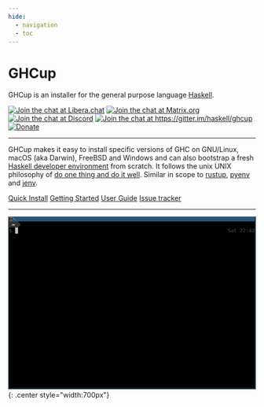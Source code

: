 ```yaml
---
hide:
  - navigation
  - toc
---
```


# GHCup

GHCup is an installer for the general purpose language [Haskell](https://www.haskell.org/).

<div class="text-center gh-badge">
<a href="https://kiwiirc.com/nextclient/irc.libera.chat/?nick=Guest%7C?#haskell,#haskell-ghcup"><img src="https://img.shields.io/badge/chat-on%20libera%20IRC-brightgreen.svg" alt="Join the chat at Libera.chat"></a>
<a href="https://app.element.io/#/room/#haskell-tooling:matrix.org"><img src="https://img.shields.io/matrix/haskell-tooling:matrix.org?label=chat%20on%20matrix.org" alt="Join the chat at Matrix.org"></a>
<a href="https://discord.gg/pKYf3zDQU7"><img src="https://img.shields.io/discord/280033776820813825?label=chat%20on%20discord" alt="Join the chat at Discord"></a>
<a href="https://gitter.im/haskell/ghcup?utm_source=badge&utm_medium=badge&utm_campaign=pr-badge&utm_content=badge"><img src="https://badges.gitter.im/haskell/ghcup.svg" alt="Join the chat at https://gitter.im/haskell/ghcup"></a>
<a href="https://opencollective.com/ghcup#category-CONTRIBUTE" class="donate-badge"><img src="https://opencollective.com/webpack/donate/button@2x.png?color=blue" alt="Donate"></a>
</div>

----

GHCup makes it easy to install specific versions of GHC on GNU/Linux,
macOS (aka Darwin), FreeBSD and Windows and can also bootstrap a fresh [Haskell developer environment](./install/#supported-tools) from scratch.
It follows the unix UNIX philosophy of [do one thing and do it well](https://en.wikipedia.org/wiki/Unix_philosophy#Do_One_Thing_and_Do_It_Well). Similar in scope to [rustup](https://github.com/rust-lang-nursery/rustup.rs), [pyenv](https://github.com/pyenv/pyenv) and [jenv](http://www.jenv.be).

<div class="text-center">
<a href="https://www.haskell.org/ghcup/" class="btn btn-primary" role="button">Quick Install</a>
<a href="install/" class="btn btn-primary" role="button">Getting Started</a>
<a href="guide/" class="btn btn-primary" role="button">User Guide</a>
<a href="https://gitlab.haskell.org/haskell/ghcup-hs/-/issues" class="btn btn-primary" role="button">Issue tracker</a>
</div>


----

![GHCup](./ghcup.gif#center){: .center style="width:700px"}

